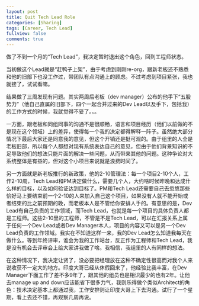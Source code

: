 ```yaml
---
layout: post
title: Quit Tech Lead Role
categories: [Sharing]
tags: [Career, Tech Lead]
fullview: false
comments: true
---
```


做了不到一个月的“Tech Lead”，我决定暂时退出这个角色，回到工程师状态。

当初做这个Lead就是“赶鸭子上架”，由于考虑到刚刚re-org，跟新老板还不熟悉和他的旧部下也没工作过，带团队有点沟通上的顾虑。不过考虑到项目紧张，我也就接了，试试看嘛。

结果做了三周发现有问题。其实两周后老板（dev manager）公布的他手下“五股势力”（他自己直属的旧部下，四个一起合并过来的Dev Lead以及手下，包括我）的工作方式的时候，我就觉得不妥了。。。

一方面，跟老板和同组同事的沟通不是很顺畅，语言和项目经历（他们以前做的不是现在这个领域）上的差异，使得每一个我的决定都得解释一阵子。虽然绝大部分情况下最后大家还是同意我的意见，但这个开销还是挺可观的。由于组里的人全是老板旧部，所以每个人都想对现有系统表达自己的意见，但由于他们背景知识的不足导致他们的想法只能片面的解决一些问题，从而带来其他的问题。这种争论对大系统整体是有益的，但对这个小项目来说就是浪费时间了。

另一方面就是新老板推行的新政策，他的2-10管理法：每一个项目2-10个人，工作2-10周，Tech Lead和PM决定做什么，需要几个人，大约啥时候昨晚和达成什么样的目标，以及如何验证达到目标了。PM和Tech Lead还需要自己去忽悠那些恰好马上要结束前一个2-10的人来加入自己这个项目，如果没有人就不能开始或者结束的比之前预期的晚，而老板本人是不管给你安排人手的。有意思的是，Dev Lead有自己负责的工作领域，而Tech Lead，也就是每一个项目的具体负责人都是工程师。这些2-10里的工程师，不管是不是Tech Lead，可以在汇报关系上属于任何一个Dev Lead或者Dev Manager本人，项目的内容又可以是另一个Dev Lead负责的工作领域。我实在不知道这样一来，我的Dev Lead怎么知道我每天在做什么。等到年终评审，谁会为我的工作站台，反正作为工程师和Tech Lead，我是没有机会去评审会上给大家讲我做了啥。我相信，我组里的人有同样的想法。

在这种情况下，我决定让贤了，没必要把经理放在这种不确定性很高而对我个人来说收获不一定大的地方。印度大哥已经从休假回来了，他经验比我丰富，在Dev Manager下面工作了差不多9年了，跟其他的组员也是相识最少的也有2年。让他去manage up and down应该能省下很多力气，我则乐得做个类似Architect的角色：技术决定基本上都通过我，工作安排则让印度大哥上下去沟通。试行了一个星期，看上去还不错，再观察几周再说。